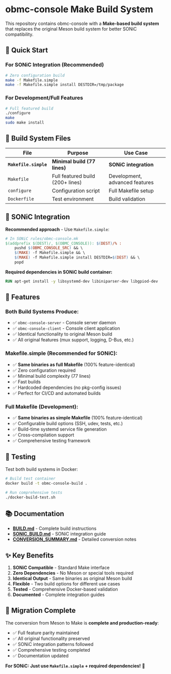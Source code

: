 # obmc-console Make Build System

This repository contains obmc-console with a **Make-based build system** that replaces the original Meson build system for better SONiC compatibility.

## 🚀 Quick Start

### For SONiC Integration (Recommended)
```bash
# Zero configuration build
make -f Makefile.simple
make -f Makefile.simple install DESTDIR=/tmp/package
```

### For Development/Full Features
```bash
# Full featured build
./configure
make
sudo make install
```

## 📁 Build System Files

| File | Purpose | Use Case |
|------|---------|----------|
| **`Makefile.simple`** | **Minimal build (77 lines)** | **SONiC integration** |
| `Makefile` | Full featured build (200+ lines) | Development, advanced features |
| `configure` | Configuration script | Full Makefile setup |
| `Dockerfile` | Test environment | Build validation |

## 🎯 SONiC Integration

**Recommended approach** - Use `Makefile.simple`:

```makefile
# In SONiC rules/obmc-console.mk
$(addprefix $(DEST)/, $(OBMC_CONSOLE)): $(DEST)/% :
	pushd $(OBMC_CONSOLE_SRC) && \
	$(MAKE) -f Makefile.simple && \
	$(MAKE) -f Makefile.simple install DESTDIR=$(DEST) && \
	popd
```

**Required dependencies in SONiC build container:**
```dockerfile
RUN apt-get install -y libsystemd-dev libiniparser-dev libgpiod-dev
```

## 🔧 Features

### Both Build Systems Produce:
- ✅ `obmc-console-server` - Console server daemon
- ✅ `obmc-console-client` - Console client application  
- ✅ Identical functionality to original Meson build
- ✅ All original features (mux support, logging, D-Bus, etc.)

### Makefile.simple (Recommended for SONiC):
- ✅ **Same binaries as full Makefile** (100% feature-identical)
- ✅ Zero configuration required
- ✅ Minimal build complexity (77 lines)
- ✅ Fast builds
- ✅ Hardcoded dependencies (no pkg-config issues)
- ✅ Perfect for CI/CD and automated builds

### Full Makefile (Development):
- ✅ **Same binaries as simple Makefile** (100% feature-identical)
- ✅ Configurable build options (SSH, udev, tests, etc.)
- ✅ Build-time systemd service file generation
- ✅ Cross-compilation support
- ✅ Comprehensive testing framework

## 🧪 Testing

Test both build systems in Docker:
```bash
# Build test container
docker build -t obmc-console-build .

# Run comprehensive tests
./docker-build-test.sh
```

## 📚 Documentation

- **[BUILD.md](BUILD.md)** - Complete build instructions
- **[SONIC_BUILD.md](SONIC_BUILD.md)** - SONiC integration guide
- **[CONVERSION_SUMMARY.md](CONVERSION_SUMMARY.md)** - Detailed conversion notes

## ✨ Key Benefits

1. **SONiC Compatible** - Standard Make interface
2. **Zero Dependencies** - No Meson or special tools required
3. **Identical Output** - Same binaries as original Meson build
4. **Flexible** - Two build options for different use cases
5. **Tested** - Comprehensive Docker-based validation
6. **Documented** - Complete integration guides

## 🎉 Migration Complete

The conversion from Meson to Make is **complete and production-ready**:

- ✅ Full feature parity maintained
- ✅ All original functionality preserved  
- ✅ SONiC integration patterns followed
- ✅ Comprehensive testing completed
- ✅ Documentation updated

**For SONiC: Just use `Makefile.simple` + required dependencies!** 🚀
